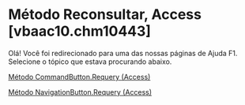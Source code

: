 
# Método Reconsultar, Access [vbaac10.chm10443]

Olá! Você foi redirecionado para uma das nossas páginas de Ajuda F1. Selecione o tópico que estava procurando abaixo.

[Método CommandButton.Requery (Access)](http://msdn.microsoft.com/library/9a8fed17-aec2-c592-c003-92bc832d5da0%28Office.15%29.aspx)

[Método NavigationButton.Requery (Access)](http://msdn.microsoft.com/library/4beb0efc-2e95-469e-21be-e546d0a66414%28Office.15%29.aspx)

